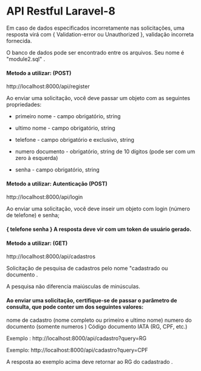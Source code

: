 # API Restful Laravel-8

Em caso de dados especificados incorretamente nas solicitações, uma resposta virá com 
{ Validation-error ou Unauthorized }, validação incorreta fornecida.


O banco de dados pode ser encontrado entre os arquivos. Seu nome é "module2.sql" .

#### Metodo a utilizar: (POST)  

http://localhost:8000/api/register

Ao enviar uma solicitação, você deve passar um objeto com as seguintes propriedades:

- primeiro nome - campo obrigatório, string


- ultimo nome - campo obrigatório, string


- telefone - campo obrigatório e exclusivo, string


- numero documento - obrigatório, string de 10 dígitos (pode ser com um zero à esquerda)


- senha - campo obrigatório, string


#### Metodo a utilizar: Autenticação (POST)


http://localhost:8000/api/login

Ao enviar uma solicitação, você deve inseir um objeto com login (número de telefone) e senha;

#### { telefone senha } A resposta deve vir com um token de usuário gerado.

#### Metodo a utilizar: (GET)  
http://localhost:8000/api/cadastros

Solicitação de pesquisa de cadastros pelo nome "cadastrado  ou documento .

A pesquisa não diferencia maiúsculas de minúsculas.

#### Ao enviar uma solicitação, certifique-se de passar o parâmetro de consulta, que pode conter um dos seguintes valores:

nome de cadastro (nome completo ou primeiro e ultimo nome)
numero do documento (somente numeros )
Código documento IATA (RG, CPF, etc.)

Exemplo :
http://localhost:8000/api/cadastro?query=RG

Exemplo: http://localhost:8000/api/cadastro?query=CPF

A resposta ao exemplo acima deve retornar ao RG do cadastrado .

